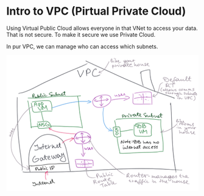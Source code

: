 # Intro to VPC (Pirtual Private Cloud)


Using Virtual Public Cloud allows everyone in that VNet to access your data. That is not secure. To make it secure we use Private Cloud.

In pur VPC, we can manage who can access which subnets.

![user data](vpcDiagram.png)
